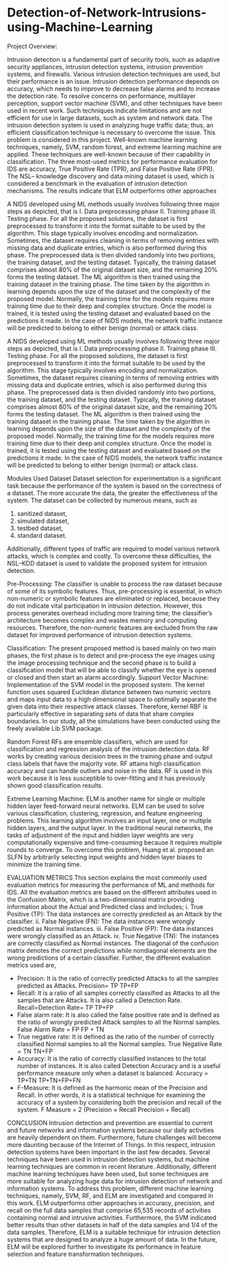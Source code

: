 # Detection-of-Network-Intrusions-using-Machine-Learning

Project Overview: 

Intrusion detection is a fundamental part of security tools, such as adaptive security
appliances, intrusion detection systems, intrusion prevention systems, and firewalls.
Various intrusion detection techniques are used, but their performance is an issue.
Intrusion detection performance depends on accuracy, which needs to improve to
decrease false alarms and to increase the detection rate. To resolve concerns on
performance, multilayer perception, support vector machine (SVM), and other
techniques have been used in recent work. Such techniques indicate limitations and are
not efficient for use in large datasets, such as system and network data. The intrusion
detection system is used in analyzing huge traffic data; thus, an efficient classification
technique is necessary to overcome the issue. This problem is considered in this project.
Well-known machine learning techniques, namely, SVM, random forest, and extreme
learning machine are applied. These techniques are well-known because of their
capability in classification. The three most-used metrics for performance evaluation for
IDS are accuracy, True Positive Rate (TPR), and False Positive Rate (FPR). The NSL–
knowledge discovery and data mining dataset is used, which is considered a benchmark
in the evaluation of intrusion detection mechanisms. The results indicate that ELM
outperforms other approaches

A NIDS developed using ML methods usually involves following three major steps as
depicted, that is
I. Data preprocessing phase
II. Training phase
III. Testing phase.
For all the proposed solutions, the dataset is first preprocessed to transform it into the
format suitable to be used by the algorithm. This stage typically involves encoding and
normalization. Sometimes, the dataset requires cleaning in terms of removing entries
with missing data and duplicate entries, which is also performed during this phase. The
preprocessed data is then divided randomly into two portions, the training dataset, and
the testing dataset. Typically, the training dataset comprises almost 80% of the original
dataset size, and the remaining 20% forms the testing dataset. The ML algorithm is then
trained using the training dataset in the training phase. The time taken by the algorithm
in learning depends upon the size of the dataset and the complexity of the proposed
model. Normally, the training time for the models requires more training time due to
their deep and complex structure. Once the model is trained, it is tested using the testing
dataset and evaluated based on the predictions it made. In the case of NIDS models, the
network traffic instance will be predicted to belong to either benign (normal) or attack
class.

A NIDS developed using ML methods usually involves following three major steps as
depicted, that is
I. Data preprocessing phase
II. Training phase
III. Testing phase.
For all the proposed solutions, the dataset is first preprocessed to transform it into the
format suitable to be used by the algorithm. This stage typically involves encoding and
normalization. Sometimes, the dataset requires cleaning in terms of removing entries
with missing data and duplicate entries, which is also performed during this phase. The
preprocessed data is then divided randomly into two portions, the training dataset, and
the testing dataset. Typically, the training dataset comprises almost 80% of the original
dataset size, and the remaining 20% forms the testing dataset. The ML algorithm is then
trained using the training dataset in the training phase. The time taken by the algorithm
in learning depends upon the size of the dataset and the complexity of the proposed
model. Normally, the training time for the models requires more training time due to
their deep and complex structure. Once the model is trained, it is tested using the testing
dataset and evaluated based on the predictions it made. In the case of NIDS models, the
network traffic instance will be predicted to belong to either benign (normal) or attack
class.

Modules Used
Dataset
Dataset selection for experimentation is a significant task because the performance of
the system is based on the correctness of a dataset. The more accurate the data, the
greater the effectiveness of the system. The dataset can be collected by numerous
means, such as
1) sanitized dataset,
2) simulated dataset,
3) testbed dataset,
4) standard dataset.

Additionally, different types of traffic are required to model various network attacks,
which is complex and costly. To overcome these difficulties, the NSL–KDD dataset is
used to validate the proposed system for intrusion detection.

Pre-Processing:
The classifier is unable to process the raw dataset because of some of its symbolic
features. Thus, pre-processing is essential, in which non-numeric or symbolic features
are eliminated or replaced, because they do not indicate vital participation in intrusion
detection. However, this process generates overhead including more training time; the
classifier’s architecture becomes complex and wastes memory and computing
resources. Therefore, the non-numeric features are excluded from the raw dataset for
improved performance of intrusion detection systems.


Classification:
The present proposed method is based mainly on two main phases, the first phase is to
detect and pre-process the eye images using the image processing technique and the
second phase is to build a classification model that will be able to classify whether the
eye is opened or closed and then start an alarm accordingly.
Support Vector Machine:
Implementation of the SVM model in the proposed system. The kernel function uses
squared Euclidean distance between two numeric vectors and maps input data to a high
dimensional space to optimally separate the given data into their respective attack
classes. Therefore, kernel RBF is particularly effective in separating sets of data that
share complex boundaries. In our study, all the simulations have been conducted using
the freely available Lib SVM package.


Random Forest
RFs are ensemble classifiers, which are used for classification and regression analysis
of the intrusion detection data. RF works by creating various decision trees in the
training phase and output class labels that have the majority vote. RF attains high
classification accuracy and can handle outliers and noise in the data. RF is used in this
work because it is less susceptible to over-fitting and it has previously shown good
classification results.


Extreme Learning Machine:
ELM is another name for single or multiple hidden layer feed-forward neural networks.
ELM can be used to solve various classification, clustering, regression, and feature
engineering problems. This learning algorithm involves an input layer, one or multiple
hidden layers, and the output layer. In the traditional neural networks, the tasks of
adjustment of the input and hidden layer weights are very computationally expensive
and time-consuming because it requires multiple rounds to converge. To overcome this
problem, Huang et al. proposed an SLFN by arbitrarily selecting input weights and
hidden layer biases to minimize the training time.


EVALUATION METRICS
This section explains the most commonly used evaluation metrics for measuring the
performance of ML and methods for IDS. All the evaluation metrics are based on the
different attributes used in the Confusion Matrix, which is a two-dimensional matrix
providing information about the Actual and Predicted class and includes;
i. True Positive (TP): The data instances are correctly predicted as an Attack by
the classifier.
ii. False Negative (FN): The data instances were wrongly predicted as Normal
instances.
iii. False Positive (FP): The data instances were wrongly classified as an Attack.
iv. True Negative (TN): The instances are correctly classified as Normal
instances.
The diagonal of the confusion matrix denotes the correct predictions while nondiagonal
elements are the wrong predictions of a certain classifier. Further, the different
evaluation metrics used are,

* Precision: It is the ratio of correctly predicted Attacks to all the samples predicted
as Attacks.
Precision= TP
TP+FP
* Recall: It is a ratio of all samples correctly classified as Attacks to all the samples
that are Attacks. It is also called a Detection Rate.
Recall=Detection Rate= TP
TP+FP
* False alarm rate: It is also called the false positive rate and is defined as the ratio
of wrongly predicted Attack samples to all the Normal samples.
False Alarm Rate =
FP
FP + TN
* True negative rate: It is defined as the ratio of the number of correctly classified
Normal samples to all the Normal samples.
True Negative Rate =
TN
TN+FP
* Accuracy: It is the ratio of correctly classified instances to the total number of
instances. It is also called Detection Accuracy and is a useful performance
measure only when a dataset is balanced.
Accuracy =
TP+TN
TP+TN+FP+FN
* F-Measure: It is defined as the harmonic mean of the Precision and Recall. In
other words, it is a statistical technique for examining the accuracy of a system by
considering both the precision and recall of the system.
F Measure = 2 (Precision × Recall
Precision + Recall)

CONCLUSION
Intrusion detection and prevention are essential to current and future networks and
information systems because our daily activities are heavily dependent on them.
Furthermore, future challenges will become more daunting because of the Internet of
Things. In this respect, intrusion detection systems have been important in the last few
decades. Several techniques have been used in intrusion detection systems, but machine
learning techniques are common in recent literature. Additionally, different machine
learning techniques have been used, but some techniques are more suitable for
analyzing huge data for intrusion detection of network and information systems. To
address this problem, different machine learning techniques, namely, SVM, RF, and
ELM are investigated and compared in this work. ELM outperforms other approaches
in accuracy, precision, and recall on the full data samples that comprise 65,535 records
of activities containing normal and intrusive activities. Furthermore, the SVM indicated
better results than other datasets in half of the data samples and 1/4 of the data samples.
Therefore, ELM is a suitable technique for intrusion detection systems that are designed
to analyze a huge amount of data. In the future, ELM will be explored further to
investigate its performance in feature selection and feature transformation techniques.
